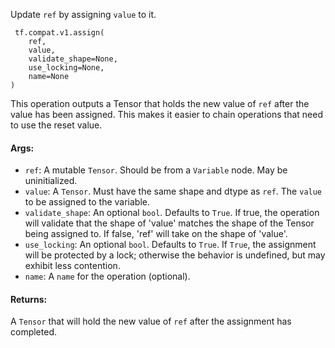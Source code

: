 Update `ref` by assigning `value` to it.

```
 tf.compat.v1.assign(
    ref,
    value,
    validate_shape=None,
    use_locking=None,
    name=None
)
```
This operation outputs a Tensor that holds the new value of `ref` after the value has been assigned. This makes it easier to chain operations that need to use the reset value.
#### Args:
- `ref`: A mutable `Tensor`. Should be from a `Variable` node. May be uninitialized.
- `value`: A `Tensor`. Must have the same shape and dtype as `ref`. The `value` to be assigned to the variable.
- `validate_shape`: An optional `bool`. Defaults to `True`. If true, the operation will validate that the shape of 'value' matches the shape of the Tensor being assigned to. If false, 'ref' will take on the shape of 'value'.
- `use_locking`: An optional `bool`. Defaults to `True`. If `True`, the assignment will be protected by a lock; otherwise the behavior is undefined, but may exhibit less contention.
- `name`: A `name` for the operation (optional).
#### Returns:
A `Tensor` that will hold the new value of `ref` after the assignment has completed.
